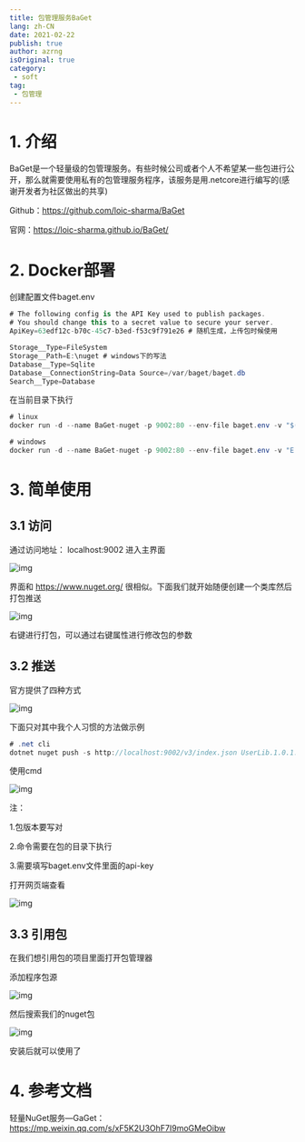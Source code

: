 ```yaml
---
title: 包管理服务BaGet
lang: zh-CN
date: 2021-02-22
publish: true
author: azrng
isOriginal: true
category:
 - soft
tag:
 - 包管理
---
```

# 1. 介绍

BaGet是一个轻量级的包管理服务。有些时候公司或者个人不希望某一些包进行公开，那么就需要使用私有的包管理服务程序，该服务是用.netcore进行编写的(感谢开发者为社区做出的共享)

Github：https://github.com/loic-sharma/BaGet

官网：https://loic-sharma.github.io/BaGet/

# 2. Docker部署

创建配置文件baget.env

```csharp
# The following config is the API Key used to publish packages.
# You should change this to a secret value to secure your server.
ApiKey=63edf12c-b70c-45c7-b3ed-f53c9f791e26 # 随机生成，上传包时候使用

Storage__Type=FileSystem
Storage__Path=E:\nuget # windows下的写法
Database__Type=Sqlite
Database__ConnectionString=Data Source=/var/baget/baget.db
Search__Type=Database
```

在当前目录下执行

```csharp
# linux
docker run -d --name BaGet-nuget -p 9002:80 --env-file baget.env -v "$(pwd)/baget-data:/var/baget" loicsharma/baget:latest

# windows
docker run -d --name BaGet-nuget -p 9002:80 --env-file baget.env -v "E://nuget//baget-data:/var/baget" loicsharma/baget:latest
```

# 3. 简单使用

## 3.1 访问

通过访问地址： localhost:9002 进入主界面

![img](https://cdn.jsdelivr.net/gh/azrng/file/blog202212122230490.png)

界面和 https://www.nuget.org/  很相似。下面我们就开始随便创建一个类库然后打包推送

![img](https://cdn.jsdelivr.net/gh/azrng/file/blog202212122230242.png)

右键进行打包，可以通过右键属性进行修改包的参数

## 3.2 推送

官方提供了四种方式

![img](https://cdn.jsdelivr.net/gh/azrng/file/blog202212122230939.png)

下面只对其中我个人习惯的方法做示例

```csharp
# .net cli
dotnet nuget push -s http://localhost:9002/v3/index.json UserLib.1.0.1.nupkg  --api-key  63edf12c-b70c-45c7-b3ed-f53c9f791e26
```

使用cmd

![img](https://cdn.jsdelivr.net/gh/azrng/file/blog202212122230804.png)

注：

1.包版本要写对

2.命令需要在包的目录下执行

3.需要填写baget.env文件里面的api-key

打开网页端查看

![img](https://cdn.jsdelivr.net/gh/azrng/file/blog202212122230196.png)

## 3.3 引用包

在我们想引用包的项目里面打开包管理器

添加程序包源

![img](https://cdn.jsdelivr.net/gh/azrng/file/blog202212122230817.png)

然后搜索我们的nuget包

![img](https://cdn.jsdelivr.net/gh/azrng/file/blog202212122229110.png)

安装后就可以使用了

# 4. 参考文档

轻量NuGet服务—GaGet：https://mp.weixin.qq.com/s/xF5K2U3OhF7I9moGMeOibw